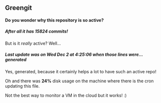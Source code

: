 ## Greengit

#### Do you wonder why this repository is so active?

##### After all it has 15824 commits!

But is it *really* active? Well...

##### Last update was on Wed Dec 2 at 4:25:06 when those lines were... generated

Yes, generated, because it certainly helps a lot to have such an active repo!

Oh and there was **24%** disk usage on the machine
where there is the cron updating this file.

Not the best way to monitor a VM in the cloud but it works! :)

